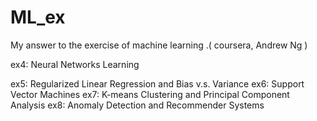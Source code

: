 # ML_ex

My answer to the exercise of machine learning .( coursera, Andrew Ng )

ex4: Neural Networks Learning

ex5: Regularized Linear Regression and Bias v.s. Variance
ex6: Support Vector Machines
ex7: K-means Clustering and Principal Component Analysis
ex8: Anomaly Detection and Recommender Systems
